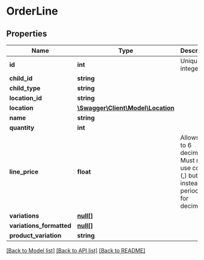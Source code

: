 # OrderLine

## Properties
Name | Type | Description | Notes
------------ | ------------- | ------------- | -------------
**id** | **int** | Unique integer | [optional] 
**child_id** | **string** |  | [optional] 
**child_type** | **string** |  | [optional] 
**location_id** | **string** |  | [optional] 
**location** | [**\Swagger\Client\Model\Location**](Location.md) |  | [optional] 
**name** | **string** |  | [optional] 
**quantity** | **int** |  | [optional] 
**line_price** | **float** | Allows up to 6 decimals. Must not use comma (,) but instead a period (.) for decimals. | [optional] 
**variations** | [**null[]**](.md) |  | [optional] 
**variations_formatted** | [**null[]**](.md) |  | [optional] 
**product_variation** | **string** |  | [optional] 

[[Back to Model list]](../README.md#documentation-for-models) [[Back to API list]](../README.md#documentation-for-api-endpoints) [[Back to README]](../README.md)


